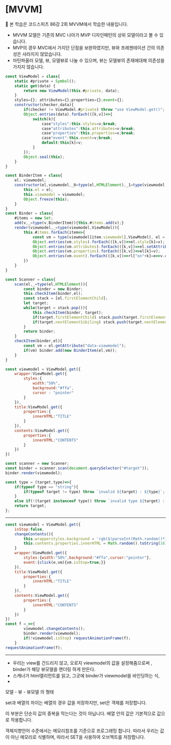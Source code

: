 # [MVVM]

<aside>
📌 본 학습은 코드스피츠 86강 2회 MVVM에서 학습한 내용입니다.

</aside>

- MVVM 모델은 기존의 MVC 나아가 MVP 디자인패턴의 상위 모델이라고 볼 수 있습니다.
- MVP의 경우 MVC에서 가지던 단점을 보완하였지만, 뷰와 프레젠테이션 간의 의존성은 사라지지 않았습니다.
- 마틴파울러 모델, 뷰, 모델뷰로 나눌 수 있으며, 뷰는 모델뷰의 존재에대해 의존성을 가지지 않습니다.

```jsx
const ViewModel = class{
	static #private = Symbol();
	static get(data) {
		return new ViewModel(this.#private, data);
	}
	styles={}; attributes={};properties={};event={};
	constructor(checker,data){
		if(checker != ViewModel.#private) throw "use ViewModel.get()";
		Object.entries(data).forEach(([k,v])=>{
			switch(k){
				case"styles":this.styles=v;break;
				case"attributes":this.attributes=v;break;
				case"properties":this.properties=v;break;
				case"event":this.event=v;break;
				default:this[k]=v;
			}
		});
		Object.seal(this);
	}
}
```

```jsx
const BinderItem = class{
	el; viewmodel;
	constructor(el,viewmodel,_0=type(el,HTMLElement),_1=type(viewmodel,"string")){
		this.el = el;
		this.viewmodel = viewmodel;
		Object.freeze(this);
	}
}
const Binder = class{
	#items = new Set;
	add(v,_=type(v,BinderItem)){this.#items.add(v);}
	render(viewmodel,_=type(viewmodel,ViewModel)){
		this.#items.forEach(item=>{
			const vm = type(viewmodel[item.viewmodel],ViewModel), el = item.el;
			Object.entries(vm.styles).forEach(([k,v])=>el.style[k]=v);
			Object.entries(vm.attributes).forEach(([k,v])=>el.setAttribute(k,v));
			Object.entries(vm.properties).forEach(([k,v])=>el[k]=v);
			Object.entries(vm.event).forEach(([k,v])=>rl["on"+k]=e=>v.call(el,e,viewmodel));
		})
	}
}
```

```jsx
const Scanner = class{
	scan(el,_=type(el,HTMLElement)){
		const binder = new Binder;
		this.checkItem(binder,el);
		const stack = [el.firstElementChild];
		let target;
		while(target = stack.pop()){
			this.checkItem(binder, target);
			if(target.firstElementChild) stack.push(target.firstElementChild);
			if(target.nextElementSibiling) stack.push(target.nextElementSibiling);
		}
		return binder;
	}
	checkItem(binder,el){
		const vm = el.getAttribute("data-viewmodel");
		if(vm) binder.add(new BinderItem(el,vm));
	}
}
```

```jsx
const viewmodel = ViewModel.get({
	wrapper:ViewModel.get({
		styles:{
			width:"50%",
			background:"#ffa",
			cursor : "pointer"
		}
	}),
	title:ViewModel.get({
		properties:{
			innerHTML:"TITLE"
		}
	}),
	contents:ViewModel.get({
		properties:{
			innerHTML:"CONTENTS"
		}
	})
})

const scanner = new Scanner;
const binder = scanner.scan(document.querySelector("#target"));
binder.render(viewmodel);
```

```jsx
const type = (target,type)=>{
    if(typeof type == "string"){
        if(typeof target != type) throw `invalid ${target} : ${type}`;
    }
    else if(!(target instanceof type)) throw `invalid type ${target} : ${type}`;
    return target;
};
```

---

```jsx
const viewmodel = ViewModel.get({
	isStop:false,
	changeContents(){
		this.wrapperstyles.background = 'rgb($(parseInt(Math.random()*150)+100},${...},${...})';
		this.contents.properties.innerHTML = Math.random().toString(16).replace(',','');
	}
	wrapper:ViewModel.get({
		styles:{width:"50%",background:"#ffa",cursor:"pointer"},
		event:{click(e,vm){vm.isStop=true;}}
	}),
	title:ViewModel.get({
		properties:{
			innerHTML:"TITLE"
		}
	}),
	contents:ViewModel.get({
		properties:{
			innerHTML:"CONTENTS"
		}
	})
})
const f =_=>{
		viewmodel.changeContents();
		binder.render(viewmodel);
		if(!viewmodel.isStop) requestAnimationFrame(f);
	}
requestAnimationFrame(f);
```

---

- 우리는 view를 건드리지 않고, 오로지 viewmodel의 값을 설정해줌으로써 , binder가 해당 뷰모델을 랜더링 하게 만든다.
- 스캐너가 html엘리먼트를 읽고, 그곳에 binder가 viewmodel을 바인딩하는 식,
- 

모델 - 뷰 - 뷰모델 의 형태

set과 배열의 차이는 배열의 경우 값을 저장하지만, set은 객체를 저장합니다.

이 부분은 단순히 값의 중복을 막는다는 것이 아닙니다. 배열 안의 값은 기본적으로 값으로 작용합니다.

객체지향언어 수준에서는 메모리참조를 기준으로 프로그래밍 합니다.  따라서 우리는 값이 아닌 메모리로 식별하며, 따라서 SET을 사용하여 오브젝트를 저장합니다.